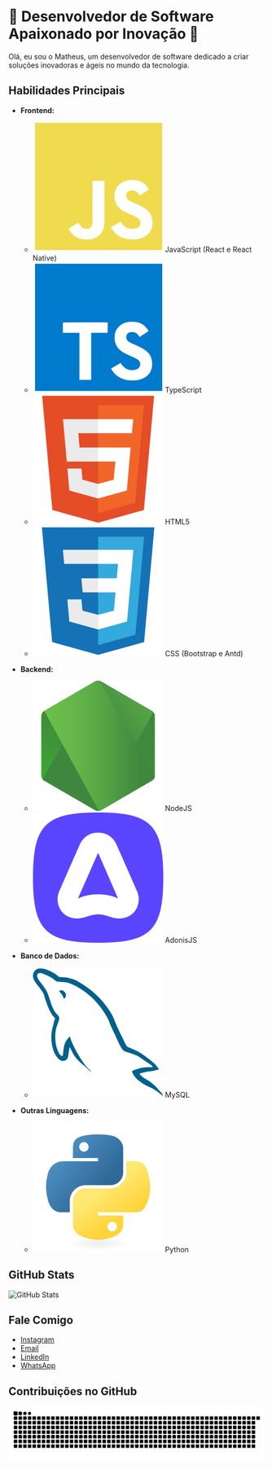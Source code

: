 # 🚀 Desenvolvedor de Software Apaixonado por Inovação 🚀

Olá, eu sou o Matheus, um desenvolvedor de software dedicado a criar soluções inovadoras e ágeis no mundo da tecnologia.

## Habilidades Principais

- **Frontend:** 
  - ![JavaScript](https://raw.githubusercontent.com/devicons/devicon/master/icons/javascript/javascript-plain.svg) JavaScript (React e React Native)
  - ![TypeScript](https://raw.githubusercontent.com/devicons/devicon/master/icons/typescript/typescript-plain.svg) TypeScript
  - ![HTML5](https://raw.githubusercontent.com/devicons/devicon/master/icons/html5/html5-original.svg) HTML5
  - ![CSS3](https://raw.githubusercontent.com/devicons/devicon/master/icons/css3/css3-original.svg) CSS (Bootstrap e Antd)

- **Backend:** 
  - ![Node.js](https://raw.githubusercontent.com/devicons/devicon/master/icons/nodejs/nodejs-original.svg) NodeJS
  - ![AdonisJS](https://raw.githubusercontent.com/devicons/devicon/master/icons/adonisjs/adonisjs-original.svg) AdonisJS

- **Banco de Dados:** 
  - ![MySQL](https://raw.githubusercontent.com/devicons/devicon/master/icons/mysql/mysql-original.svg) MySQL

- **Outras Linguagens:** 
  - ![Python](https://raw.githubusercontent.com/devicons/devicon/master/icons/python/python-original.svg) Python

## GitHub Stats

![GitHub Stats](https://github-readme-stats.vercel.app/api?username=matheuspedrow&theme=dracula&show_icons=true&hide_border=true&count_private=true)

## Fale Comigo

- [Instagram](https://instagram.com/matheuspedrow)
- [Email](mailto:matheuspedrow@gmail.com)
- [LinkedIn](https://www.linkedin.com/in/matheusrebeschini)
- [WhatsApp](https://api.whatsapp.com/send?phone=5551994249593&text=Oi,%20vi%20seu%20perfil%20no%20Github...)

## Contribuições no GitHub

![Snake Animation](https://github.com/matheuspedrow/matheuspedrow/blob/output/github-contribution-grid-snake.svg)
